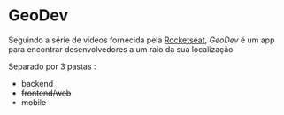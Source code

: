 # GeoDev

Seguindo a série de videos fornecida pela [Rocketseat](https://github.com/Rocketseat), *GeoDev* é um app para encontrar desenvolvedores a um raio da sua localização

Separado por 3 pastas :

* backend
* ~~frontend/web~~
* ~~mobile~~